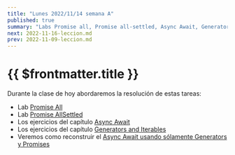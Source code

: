 ```yaml
---
title: "Lunes 2022/11/14 semana A"
published: true
summary: "Labs Promise all, Promise all-settled, Async Await, Generators, Building our own Async-Await using Generators and Promises"
next: 2022-11-16-leccion.md
prev: 2022-11-09-leccion.md
---
```


# {{ $frontmatter.title }}


Durante la clase de hoy abordaremos la resolución de estas tareas:

* Lab [Promise All](/practicas/promise-all)
* Lab [Promise AllSettled](/practicas/promise-allsettled)
* Los ejercicios del capítulo [Async Await](/practicas/async-await)
* Los ejercicios del capítulo [Generators and Iterables](/practicas/generators.html)
* Veremos como reconstruir el [Async Await usando sólamente Generators y Promises](/practicas/building-async-await)